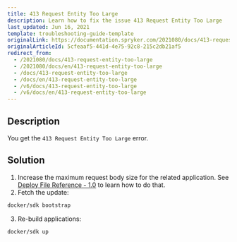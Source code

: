 ```yaml
---
title: 413 Request Entity Too Large
description: Learn how to fix the issue 413 Request Entity Too Large
last_updated: Jun 16, 2021
template: troubleshooting-guide-template
originalLink: https://documentation.spryker.com/2021080/docs/413-request-entity-too-large
originalArticleId: 5cfeaaf5-441d-4e75-92c8-215c2db21af5
redirect_from:
  - /2021080/docs/413-request-entity-too-large
  - /2021080/docs/en/413-request-entity-too-large
  - /docs/413-request-entity-too-large
  - /docs/en/413-request-entity-too-large
  - /v6/docs/413-request-entity-too-large
  - /v6/docs/en/413-request-entity-too-large
---
```


## Description

You get the `413 Request Entity Too Large` error.

## Solution

1. Increase the maximum request body size for the related application. See [Deploy File Reference - 1.0](/docs/scos/dev/the-docker-sdk/deploy-file/deploy-file-reference-1.0.html) to learn how to do that.
2. Fetch the update:

```bash
docker/sdk bootstrap
```

3. Re-build applications:

```bash
docker/sdk up
```
